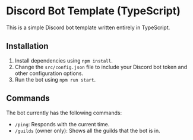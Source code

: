 # Discord Bot Template (TypeScript)

This is a simple Discord bot template written entirely in TypeScript.

## Installation

1. Install dependencies using `npm install`.
2. Change the `src/config.json` file to include your Discord bot token and other configuration options.
3. Run the bot using `npm run start`.

## Commands

The bot currently has the following commands:

* `/ping`: Responds with the current time.
* `/guilds` (owner only): Shows all the guilds that the bot is in.
